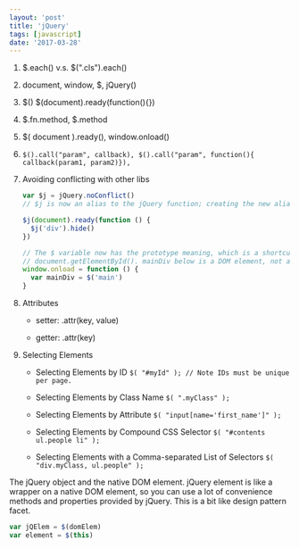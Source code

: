 ```yaml
---
layout: 'post'
title: 'jQuery'
tags: [javascript]
date: '2017-03-28'
---
```


1. $.each() v.s. $(".cls").each()
2. document, window, $, jQuery()
3. $() $(document).ready(function(){})
4. $.fn.method, $.method
5. $( document ).ready(), window.onload()
6. `$().call("param", callback), $().call("param", function(){ callback(param1, param2)}),`
7. Avoiding conflicting with other libs

   ```javascript
   var $j = jQuery.noConflict()
   // $j is now an alias to the jQuery function; creating the new alias is optional.

   $j(document).ready(function () {
     $j('div').hide()
   })

   // The $ variable now has the prototype meaning, which is a shortcut for
   // document.getElementById(). mainDiv below is a DOM element, not a jQuery object.
   window.onload = function () {
     var mainDiv = $('main')
   }
   ```

8. Attributes

   - setter: .attr(key, value)

   - getter: .attr(key)

9. Selecting Elements

   - Selecting Elements by ID
     `$( "#myId" ); // Note IDs must be unique per page.`

   - Selecting Elements by Class Name
     `$( ".myClass" );`

   - Selecting Elements by Attribute
     `$( "input[name='first_name']" );`

   - Selecting Elements by Compound CSS Selector
     `$( "#contents ul.people li" );`

   - Selecting Elements with a Comma-separated List of Selectors
     `$( "div.myClass, ul.people" );`

The jQuery object and the native DOM element.
jQuery element is like a wrapper on a native DOM element, so you can use a lot of convenience methods and properties provided by jQuery. This is a bit like design pattern facet.

```js
var jQElem = $(domElem)
var element = $(this)
```
